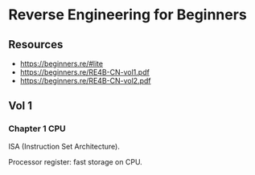 # Reverse Engineering for Beginners

## Resources

- <https://beginners.re/#lite>
- <https://beginners.re/RE4B-CN-vol1.pdf>
- <https://beginners.re/RE4B-CN-vol2.pdf>

## Vol 1

### Chapter 1 CPU

ISA (Instruction Set Architecture).

Processor register: fast storage on CPU.
